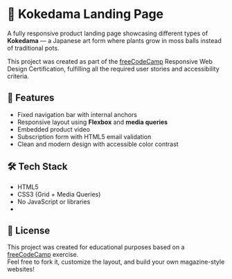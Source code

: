 # 🌿 Kokedama Landing Page

A fully responsive product landing page showcasing different types of **Kokedama** — a Japanese art form where plants grow in moss balls instead of traditional pots.

This project was created as part of the [freeCodeCamp](https://www.freecodecamp.org) Responsive Web Design Certification, fulfilling all the required user stories and accessibility criteria.


## 🚀 Features

- Fixed navigation bar with internal anchors
- Responsive layout using **Flexbox** and **media queries**
- Embedded product video
- Subscription form with HTML5 email validation
- Clean and modern design with accessible color contrast


## 🛠 Tech Stack

- HTML5  
- CSS3 (Grid + Media Queries)  
- No JavaScript or libraries
- 


## 📝 License

This project was created for educational purposes based on a [freeCodeCamp](https://www.freecodecamp.org) exercise.  
Feel free to fork it, customize the layout, and build your own magazine-style websites!
